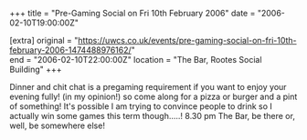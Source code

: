 +++
title = "Pre-Gaming Social on Fri 10th February 2006"
date = "2006-02-10T19:00:00Z"

[extra]
original = "https://uwcs.co.uk/events/pre-gaming-social-on-fri-10th-february-2006-1474488976162/"    
end = "2006-02-10T22:00:00Z"
location = "The Bar, Rootes Social Building"
+++

Dinner and chit chat is a pregaming requirement if you want to enjoy your evening fully\! (in my opinion\!) so come along for a pizza or burger and a pint of something\! It's possible I am trying to convince people to drink so I actually win some games this term though.....\! 8.30 pm The Bar, be there or, well, be somewhere else\!

